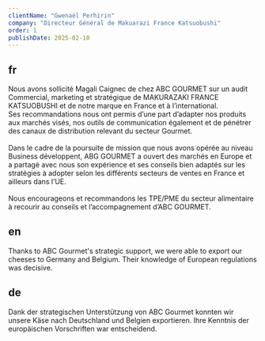 ```yaml
---
clientName: "Gwenaël Perhirin"
company: "Directeur Général de Makuarazi France Katsuobushi"
order: 1
publishDate: 2025-02-10
---
```


## fr

Nous avons sollicité Magali Caignec de chez ABC GOURMET sur un audit Commercial, marketing et stratégique de MAKURAZAKI FRANCE KATSUOBUSHI et de notre marque en France et à l’international.<br>Ses recommandations nous ont permis d’une part d’adapter nos produits aux marchés visés, nos outils de communication également et de pénétrer des canaux de distribution relevant du secteur Gourmet.
<br><br>
Dans le cadre de la poursuite de mission que nous avons opérée au niveau Business développent, ABG GOURMET a ouvert des marchés en Europe et a partagé avec nous son expérience et ses conseils bien adaptés sur les stratégies à adopter selon les différents secteurs de ventes en France et ailleurs dans l’UE.
<br><br>
Nous encourageons et recommandons les TPE/PME du secteur alimentaire à recourir au conseils et l’accompagnement d’ABC GOURMET.

## en

Thanks to ABC Gourmet's strategic support, we were able to export our cheeses to Germany and Belgium. Their knowledge of European regulations was decisive.

## de

Dank der strategischen Unterstützung von ABC Gourmet konnten wir unsere Käse nach Deutschland und Belgien exportieren. Ihre Kenntnis der europäischen Vorschriften war entscheidend.
